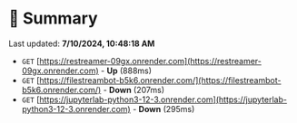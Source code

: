 # 📖 Summary
Last updated: **7/10/2024, 10:48:18 AM**

- `GET` [https://restreamer-09gx.onrender.com](https://restreamer-09gx.onrender.com) - **Up** (888ms)
- `GET` [https://filestreambot-b5k6.onrender.com/](https://filestreambot-b5k6.onrender.com/) - **Down** (207ms)
- `GET` [https://jupyterlab-python3-12-3.onrender.com](https://jupyterlab-python3-12-3.onrender.com) - **Down** (295ms)
